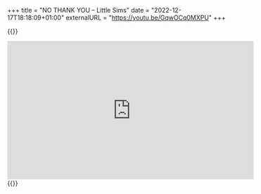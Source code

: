 +++
title = "NO THANK YOU – Little Sims"
date = "2022-12-17T18:18:09+01:00"
externalURL = "https://youtu.be/GqwOCq0MXPU"
+++

{{<raw>}}
<iframe width="560" height="315" src="https://www.youtube-nocookie.com/embed/GqwOCq0MXPU" frameborder="0" allow="accelerometer; autoplay; encrypted-media; gyroscope; picture-in-picture" allowfullscreen></iframe>
{{</raw>}}
